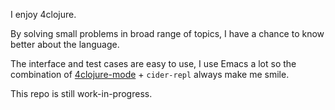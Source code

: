I enjoy 4clojure.

By solving small problems in broad range of topics, I have a chance to know better about the language.

The interface and test cases are easy to use, I use Emacs a lot so the combination of [4clojure-mode](https://github.com/yveszoundi/4clojure-mode) + `cider-repl`
always make me smile.

This repo is still work-in-progress.


